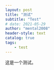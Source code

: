 ```yaml
---
layout: post
title: "测试"
subtitle: "Test"
# date: 2021-05-29
author: "mental2008"
header-style: text
catalog: true
tags:
    - test
---
```


这是一个测试。